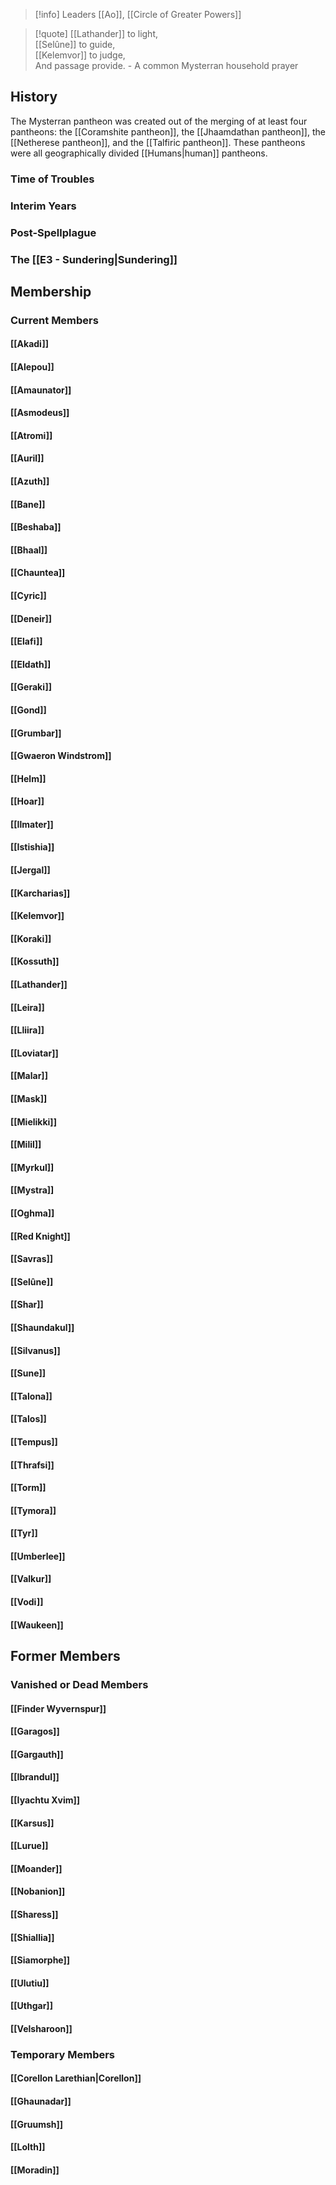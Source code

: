 >[!info] Leaders
>[[Ao]], [[Circle of Greater Powers]]

>[!quote] 
>[[Lathander]] to light,  
[[Selûne]] to guide,  
[[Kelemvor]] to judge,  
And passage provide.
- A common Mysterran household prayer
## History
The Mysterran pantheon was created out of the merging of at least four pantheons: the [[Coramshite pantheon]], the [[Jhaamdathan pantheon]], the [[Netherese pantheon]], and the [[Talfiric pantheon]]. These pantheons were all geographically divided [[Humans|human]] pantheons.
### Time of Troubles
### Interim Years
### Post-Spellplague
### The [[E3 - Sundering|Sundering]]
## Membership
### Current Members
#### [[Akadi]]
#### [[Alepou]]
#### [[Amaunator]]
#### [[Asmodeus]]
#### [[Atromi]]
#### [[Auril]]
#### [[Azuth]]
#### [[Bane]]
#### [[Beshaba]]
#### [[Bhaal]]
#### [[Chauntea]]
#### [[Cyric]]
#### [[Deneir]]
#### [[Elafi]]
#### [[Eldath]]
#### [[Geraki]]
#### [[Gond]]
#### [[Grumbar]]
#### [[Gwaeron Windstrom]]
#### [[Helm]]
#### [[Hoar]]
#### [[Ilmater]]
#### [[Istishia]]
#### [[Jergal]]
#### [[Karcharias]]
#### [[Kelemvor]]
#### [[Koraki]]
#### [[Kossuth]]
#### [[Lathander]]
#### [[Leira]]
#### [[Lliira]]
#### [[Loviatar]]
#### [[Malar]]
#### [[Mask]]
#### [[Mielikki]]
#### [[Milil]]
#### [[Myrkul]]
#### [[Mystra]]
#### [[Oghma]]
#### [[Red Knight]]
#### [[Savras]]
#### [[Selûne]]
#### [[Shar]]
#### [[Shaundakul]]
#### [[Silvanus]]
#### [[Sune]]
#### [[Talona]]
#### [[Talos]]
#### [[Tempus]]
#### [[Thrafsi]]
#### [[Torm]]
#### [[Tymora]]
#### [[Tyr]]
#### [[Umberlee]]
#### [[Valkur]]
#### [[Vodi]]
#### [[Waukeen]]
## Former Members
### Vanished or Dead Members
#### [[Finder Wyvernspur]]
#### [[Garagos]]
#### [[Gargauth]]
#### [[Ibrandul]]
#### [[Iyachtu Xvim]]
#### [[Karsus]]
#### [[Lurue]]
#### [[Moander]]
#### [[Nobanion]]
#### [[Sharess]]
#### [[Shiallia]]
#### [[Siamorphe]]
#### [[Ulutiu]]
#### [[Uthgar]]
#### [[Velsharoon]]
### Temporary Members
#### [[Corellon Larethian|Corellon]]
#### [[Ghaunadar]]
#### [[Gruumsh]]
#### [[Lolth]]
#### [[Moradin]]
